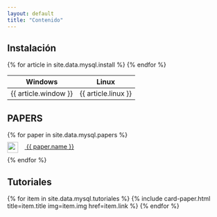 ```yaml
---
layout: default
title: "Contenido"
---
```


## Instalación

<table>
	<thead>
		<th>Windows</th>
		<th>Linux</th>
	</thead>
	<tbody>
	{% for article in site.data.mysql.install %}
	<tr>
		<td onclick="window.open('{{ article.window_link }}', '_parent')" style="cursor:pointer"><a>{{ article.window }}</a></td>
		<td onclick="window.open('{{ article.linux_link }}', '_parent')" style="cursor:pointer"><a>{{ article.linux }}</a></td>
	</tr>
	{% endfor %}
	</tbody>
</table>

## PAPERS

<ul style="list-style: none; padding: 0">
 {% for paper in site.data.mysql.papers %}
 	<li style="margin: 8px 0"><a href="{{ paper.link }}"><img height="25" src="{{ '/assets/images/logos/mysql.png' | relative_url }}" style="margin-right: 15px; vertical-align: middle;"> {{ paper.name }}</a></li>
 {% endfor %}	
</ul>

## Tutoriales

<div class="flex">
 {% for item in site.data.mysql.tutoriales %}
  {% include card-paper.html 
  	title=item.title
  	img=item.img
  	href=item.link
  	%}
 {% endfor %}	
</div>
